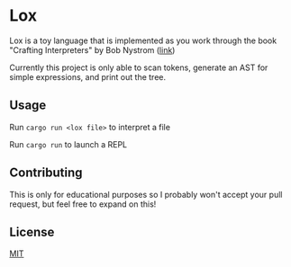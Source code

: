 # Lox

Lox is a toy language that is implemented as you work through the book "Crafting Interpreters" by Bob Nystrom ([link](https://craftinginterpreters.com))

Currently this project is only able to scan tokens, generate an AST for simple expressions, and print out the tree.

## Usage

Run `cargo run <lox file>` to interpret a file

Run `cargo run` to launch a REPL

## Contributing

This is only for educational purposes so I probably won't accept your pull request, but feel free to expand on this!

## License

[MIT](https://choosealicense.com/licenses/mit/)